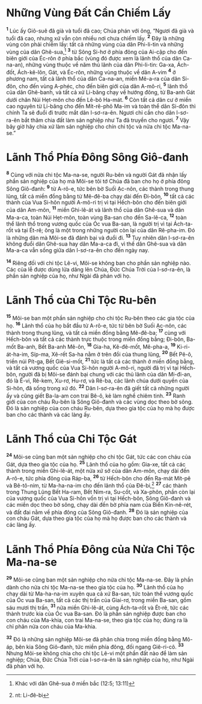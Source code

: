 # Những Vùng Ðất Cần Chiếm Lấy

<sup><b>1</b></sup> Lúc ấy Giô-suê đã già và tuổi đã cao; Chúa phán với ông, “Ngươi đã già và tuổi đã cao, nhưng xứ vẫn còn nhiều nơi chưa chiếm lấy. <sup><b>2</b></sup> Ðây là những vùng còn phải chiếm lấy: tất cả những vùng của dân Phi-li-tin và những vùng của dân Ghê-sua,[^1-0ef2e595-4c7b-43f9-b0dc-e3f6e6176fa3] <sup><b>3</b></sup> từ Sông Si-hơ ở phía đông của Ai-cập cho đến biên giới của Éc-rôn ở phía bắc (vùng đó được xem là lãnh thổ của dân Ca-na-an), những vùng thuộc về năm thủ lãnh của dân Phi-li-tin: Ga-xa, Ách-đốt, Ách-kê-lôn, Gát, và Éc-rôn, những vùng thuộc về dân A-vim <sup><b>4</b></sup> ở phương nam, tất cả lãnh thổ của dân Ca-na-an, miền Mê-a-ra của dân Si-đôn, cho đến vùng A-phéc, cho đến biên giới của dân A-mô-ri, <sup><b>5</b></sup> lãnh thổ của dân Ghê-banh, và tất cả xứ Li-băng chạy về hướng đông, từ Ba-anh Gát dưới chân Núi Hẹt-môn cho đến Lê-bô Ha-mát. <sup><b>6</b></sup> Còn tất cả dân cư ở miền cao nguyên từ Li-băng cho đến Mít-rê-phô Ma-im và toàn thể dân Si-đôn thì chính Ta sẽ đuổi đi trước mắt dân I-sơ-ra-ên. Ngươi chỉ cần cho dân I-sơ-ra-ên bắt thăm chia đất làm sản nghiệp như Ta đã truyền cho ngươi. <sup><b>7</b></sup> Vậy bây giờ hãy chia xứ làm sản nghiệp cho chín chi tộc và nửa chi tộc Ma-na-se.”

# Lãnh Thổ Phía Ðông Sông Giô-đanh

<sup><b>8</b></sup> Cùng với nửa chi tộc Ma-na-se, người Ru-bên và người Gát đã nhận lấy phần sản nghiệp của họ mà Môi-se tôi tớ Chúa đã ban cho họ ở phía đông Sông Giô-đanh: <sup><b>9</b></sup> từ A-rô-e, tức bên bờ Suối Ạc-nôn, các thành trong thung lũng, tất cả miền đồng bằng từ Mê-đê-ba chạy dài đến Ði-bôn, <sup><b>10</b></sup> tất cả các thành của Vua Si-hôn người A-mô-ri trị vì tại Hếch-bôn cho đến biên giới của dân Am-môn, <sup><b>11</b></sup> miền Ghi-lê-át và lãnh thổ của dân Ghê-sua và dân Ma-a-ca, toàn Núi Hẹt-môn, toàn vùng Ba-san cho đến Sa-lê-ca, <sup><b>12</b></sup> toàn thể lãnh thổ trong vương quốc của Óc vua Ba-san, là người trị vì tại Ách-ta-rốt và tại Ét-rê; ông là một trong những người còn lại của dân Rê-pha-im. Ðó là những dân mà Môi-se đã đánh bại và đuổi đi. <sup><b>13</b></sup> Tuy nhiên dân I-sơ-ra-ên không đuổi dân Ghê-sua hay dân Ma-a-ca đi, vì thế dân Ghê-sua và dân Ma-a-ca vẫn sống giữa dân I-sơ-ra-ên cho đến ngày nay.

<sup><b>14</b></sup> Riêng đối với chi tộc Lê-vi, Môi-se không ban cho phần sản nghiệp nào. Các của lễ được dùng lửa dâng lên Chúa, Ðức Chúa Trời của I-sơ-ra-ên, là phần sản nghiệp của họ, như Ngài đã phán với họ.

# Lãnh Thổ của Chi Tộc Ru-bên

<sup><b>15</b></sup> Môi-se ban một phần sản nghiệp cho chi tộc Ru-bên theo các gia tộc của họ. <sup><b>16</b></sup> Lãnh thổ của họ bắt đầu từ A-rô-e, tức từ bên bờ Suối Ạc-nôn, các thành trong thung lũng, và tất cả miền đồng bằng Mê-đê-ba; <sup><b>17</b></sup> cùng với Hếch-bôn và tất cả các thành trực thuộc trong miền đồng bằng; Ði-bôn, Ba-mốt Ba-anh, Bết Ba-anh Mê-ôn, <sup><b>18</b></sup> Gia-ha, Kê-đê-mốt, Mê-pha-a, <sup><b>19</b></sup> Ki-ri-át-ha-im, Síp-ma, Xê-rết Sa-ha nằm ở trên đồi của thung lũng, <sup><b>20</b></sup> Bết Pê-ô, triền núi Pít-ga, Bết Giê-si-mốt, <sup><b>21</b></sup> tức là tất cả các thành ở miền đồng bằng, và tất cả vương quốc của Vua Si-hôn người A-mô-ri, người đã trị vì tại Hếch-bôn, người đã bị Môi-se đánh bại chung với các thủ lãnh của dân Mi-đi-an, đó là Ê-vi, Rê-kem, Xu-rơ, Hu-rơ, và Rê-ba, các lãnh chúa dưới quyền của Si-hôn, đã sống trong xứ đó. <sup><b>22</b></sup> Dân I-sơ-ra-ên đã giết tất cả những người ấy và cũng giết Ba-la-am con trai Bê-ô, kẻ làm nghề chiêm tinh. <sup><b>23</b></sup> Ranh giới của con cháu Ru-bên là Sông Giô-đanh và các vùng dọc theo bờ sông. Ðó là sản nghiệp của con cháu Ru-bên, dựa theo gia tộc của họ mà họ được ban cho các thành và các làng ấy.

# Lãnh Thổ của Chi Tộc Gát

<sup><b>24</b></sup> Môi-se cũng ban một sản nghiệp cho chi tộc Gát, tức các con cháu của Gát, dựa theo gia tộc của họ. <sup><b>25</b></sup> Lãnh thổ của họ gồm: Gia-xe, tất cả các thành trong miền Ghi-lê-át, một nửa xứ sở của dân Am-môn, chạy dài đến A-rô-e, tức phía đông của Ráp-ba, <sup><b>26</b></sup> từ Hếch-bôn cho đến Ra-mát Mít-pê và Bê-tô-nim, từ Ma-ha-na-im cho đến lãnh thổ của Ðê-bi,[^2-0ef2e595-4c7b-43f9-b0dc-e3f6e6176fa3] <sup><b>27</b></sup> các thành trong Thung Lũng Bết Ha-ram, Bết Nim-ra, Su-cốt, và Xa-phôn, phần còn lại của vương quốc của Vua Si-hôn vốn trị vì tại Hếch-bôn, Sông Giô-đanh và các miền dọc theo bờ sông, chạy dài đến bờ phía nam của Biển Kin-nê-rét, và đất đai nằm về phía đông của Sông Giô-đanh. <sup><b>28</b></sup> Ðó là sản nghiệp của con cháu Gát, dựa theo gia tộc của họ mà họ được ban cho các thành và các làng ấy.

# Lãnh Thổ Phía Ðông của Nửa Chi Tộc Ma-na-se

<sup><b>29</b></sup> Môi-se cũng ban một sản nghiệp cho nửa chi tộc Ma-na-se. Ðây là phần dành cho nửa chi tộc Ma-na-se theo gia tộc của họ. <sup><b>30</b></sup> Lãnh thổ của họ chạy dài từ Ma-ha-na-im xuyên qua cả xứ Ba-san, tức toàn thể vương quốc của Óc vua Ba-san, tất cả các thị trấn của Giai-rơ, trong miền Ba-san, gồm sáu mươi thị trấn, <sup><b>31</b></sup> nửa miền Ghi-lê-át, cùng Ách-ta-rốt và Ét-rê, tức các thành trước kia của Óc vua Ba-san. Ðó là phần sản nghiệp được ban cho con cháu của Ma-khia, con trai Ma-na-se, theo gia tộc của họ; đúng ra là chỉ phân nửa con cháu của Ma-khia.

<sup><b>32</b></sup> Ðó là những sản nghiệp Môi-se đã phân chia trong miền đồng bằng Mô-áp, bên kia Sông Giô-đanh, tức miền phía đông, đối ngang Giê-ri-cô. <sup><b>33</b></sup> Nhưng Môi-se không chia cho chi tộc Lê-vi một phần đất nào để làm sản nghiệp; Chúa, Ðức Chúa Trời của I-sơ-ra-ên là sản nghiệp của họ, như Ngài đã phán với họ.

[^1-0ef2e595-4c7b-43f9-b0dc-e3f6e6176fa3]: Khác với dân Ghê-sua ở miền bắc (12:5; 13:11)

[^2-0ef2e595-4c7b-43f9-b0dc-e3f6e6176fa3]: nt: Li-đê-bi
